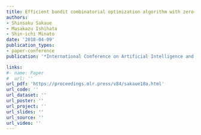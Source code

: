 ```yaml
---
title: Efficient bandit combinatorial optimization algorithm with zero-suppressed binary decision diagrams
authors:
- Shinsaku Sakaue
- Masakazu Ishihata
- Shin‑ichi Minato
date: '2018-04-09'
publication_types:
- paper-conference
publication: '*International Conference on Artificial Intelligence and Statistics (AISTATS)*'

links:
#- name: Paper
#  url: ''
url_pdf: 'https://proceedings.mlr.press/v84/sakaue18a.html'
url_code: ''
url_dataset: ''
url_poster: ''
url_project: ''
url_slides: ''
url_source: ''
url_video: ''
---
```

